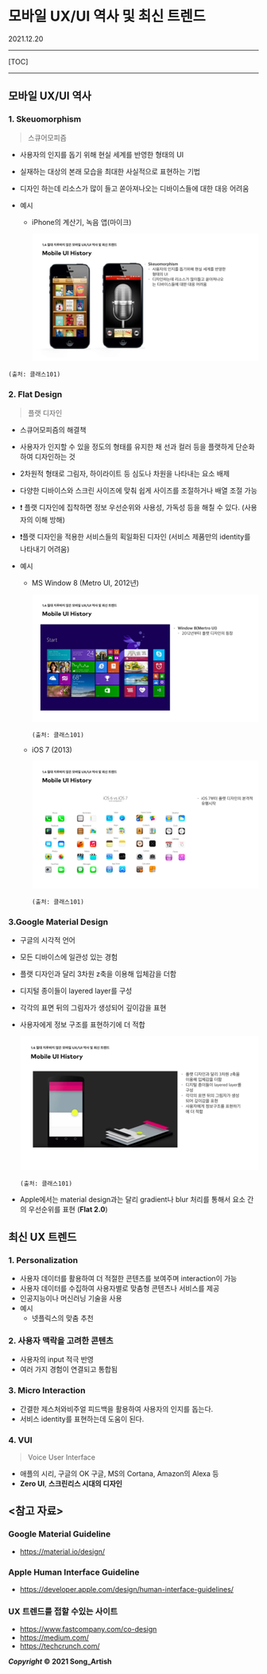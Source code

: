 # 모바일 UX/UI 역사 및 최신 트렌드

2021.12.20

---

[TOC]

---



## 모바일 UX/UI 역사

### 1. Skeuomorphism

> 스큐어모피즘

- 사용자의 인지를 돕기 위해 현실 세계를 반영한 형태의 UI

- 실재하는 대상의 본래 모습을 최대한 사실적으로 표현하는 기법

- 디자인 하는데 리소스가 많이 들고 쏟아져나오는 디바이스들에 대한 대응 어려움

- 예시

  - iPhone의 계산기, 녹음 앱(마이크)

    ![14_1](img/14_1.webp)

`(출처: 클래스101)`

### 2. Flat Design

> 플랫 디자인

- 스큐어모피즘의 해결책

- 사용자가 인지할 수 있을 정도의 형태를 유지한 채 선과 컬러 등을 플랫하게 단순화하여 디자인하는 것

- 2차원적 형태로 그림자, 하이라이트 등 심도나 차원을 나타내는 요소 배제

- 다양한 디바이스와 스크린 사이즈에 맞춰 쉽게 사이즈를 조절하거나 배열 조절 가능

- :exclamation: 플랫 디자인에 집착하면 정보 우선순위와 사용성, 가독성 등을 해칠 수 있다. (사용자의 이해 방해)

- :exclamation:플랫 디자인을 적용한 서비스들의 획일화된 디자인 (서비스 제품만의 identity를 나타내기 어려움)

- 예시 

  - MS Window 8 (Metro UI, 2012년)

    ![14_2](img/14_2.webp)

    `(출처: 클래스101)`

  - iOS 7 (2013)

    ![14_3](img/14_3.webp)

    `(출처: 클래스101)`

### 3.Google Material Design

- 구글의 시각적 언어

- 모든 디바이스에 일관성 있는 경험

- 플랫 디자인과 달리 3차원 z축을 이용해 입체감을 더함

- 디지털 종이들이 layered layer를 구성

- 각각의 표면 뒤의 그림자가 생성되어 깊이감을 표현

- 사용자에게 정보 구조를 표현하기에 더 적합

  ![14_4](img/14_4.webp)

  `(출처: 클래스101)`

- Apple에서는 material design과는 달리 gradient나 blur 처리를 통해서 요소 간의 우선순위를 표현 (**Flat 2.0**)





## 최신 UX 트렌드

### 1. Personalization

- 사용자 데이터를 활용하여 더 적절한 콘텐츠를 보여주며 interaction이 가능
- 사용자 데이터를 수집하여 사용자별로 맞춤형 콘텐츠나 서비스를 제공
- 인공지능이나 머신러닝 기술을 사용
- 예시
  - 넷플릭스의 맞춤 추천

### 2. 사용자 맥락을 고려한 콘텐츠

- 사용자의 input 적극 반영
- 여러 가지 경험이 연결되고 통합됨

### 3. Micro Interaction

- 간결한 제스처와비주얼 피드백을 활용하여 사용자의 인지를 돕는다.
- 서비스 identity를 표현하는데 도움이 된다.

### 4. VUI

> Voice User Interface

- 애플의 시리, 구글의 OK 구글, MS의 Cortana, Amazon의 Alexa 등
- **Zero UI**, **스크린리스 시대의 디자인**



## <참고 자료>

### Google Material Guideline

- https://material.io/design/

### Apple Human Interface Guideline

- https://developer.apple.com/design/human-interface-guidelines/

### UX 트렌드를 접할 수있는 사이트

- https://www.fastcompany.com/co-design
- https://medium.com/
- https://techcrunch.com/

***Copyright* © 2021 Song_Artish**